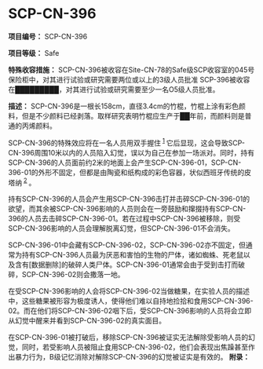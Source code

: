 # SCP-CN-396

**项目编号：**  SCP-CN-396

**项目等级：**  Safe

**特殊收容措施：**  SCP-CN-396被收容在Site-CN-78的Safe级SCP收容室的045号保险柜中，对其进行试验或研究需要两位或以上的3级人员批准
SCP-396被收容在█████████，对其进行试验或研究需要至少一名O5级人员批准。

**描述：**  SCP-CN-396是一根长158cm，直径3.4cm的竹棍，竹棍上涂有彩色颜料，但是不少颜料已经剥落。取样研究表明竹棍应生产于██年前，而颜料则是普通的丙烯颜料。

SCP-CN-396的特殊效应将在一名人员用双手握住<sup class='footnoteref'>
 <a shape='rect' class='footnoteref' id='footnoteref-1' href='javascript:;' onclick='WIKIDOT.page.utils.scrollToReference(&apos;footnote-1&apos;)'>1</a>
</sup>它后显现，这会导致SCP-CN-396周围10米以内的人员陷入幻觉，误以为自己在参加一场派对。同时，持有SCP-CN-396的人员面前约2米的地面上会产生SCP-CN-396-01，SCP-CN-396-01的外形不固定，但都是由陶瓷和纸构成的彩色容器，状似西班牙传统的皮塔纳<sup class='footnoteref'>
 <a shape='rect' class='footnoteref' id='footnoteref-2' href='javascript:;' onclick='WIKIDOT.page.utils.scrollToReference(&apos;footnote-2&apos;)'>2</a>
</sup>。

持有SCP-CN-396的人员会产生用SCP-CN-396击打并击碎SCP-CN-396-01的欲望，而其余被SCP-CN-396影响的人员则会在一旁鼓励和撺掇持有SCP-CN-396的人员去击碎SCP-CN-396-01。若在过程中SCP-CN-396被移除，则受SCP-CN-396影响的人员会理解脱离幻觉，但SCP-CN-396-01不会消失。

SCP-CN-396-01中会藏有SCP-CN-396-02，SCP-CN-396-02亦不固定，但通常为持有SCP-CN-396人员最为厌恶和害怕的生物的尸体，诸如蜘蛛、死老鼠以及含有[数据删除]的破碎人类尸体。SCP-CN-396-01通常会由于受到击打而破碎，SCP-CN-396-02则会撒落一地。

在受SCP-CN-396影响的人会将SCP-CN-396-02当做糖果，在实验人员的描述中，这些糖果被形容为极度诱人，使得他们难以自持地捡拾和食用SCP-CN-396-02。而在他们将SCP-CN-396-02咽下后，受SCP-CN-396影响的人员将会立即从幻觉中醒来并看到SCP-CN-396-02的真实面目。

在SCP-CN-396-01被打破后，移除SCP-CN-396被证实无法解除受影响人员的幻觉，同时，若受影响人员被阻止食用SCP-CN-396-02，他们会表现出焦躁甚至作出暴力行为，B级记忆消除对解除SCP-CN-396的幻觉被证实是有效的。
**附录：** 




